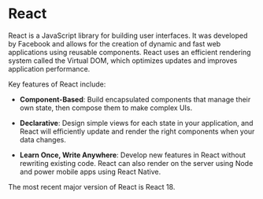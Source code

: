 # React

React is a JavaScript library for building user interfaces. It was developed by Facebook and allows for the creation of dynamic and fast web applications using reusable components. React uses an efficient rendering system called the Virtual DOM, which optimizes updates and improves application performance.

Key features of React include:

* **Component-Based**: Build encapsulated components that manage their own state, then compose them to make complex UIs.
* **Declarative**: Design simple views for each state in your application, and React will efficiently update and render the right components when your data changes.
* **Learn Once, Write Anywhere**: Develop new features in React without rewriting existing code. React can also render on the server using Node and power mobile apps using React Native.

The most recent major version of React is React 18.
